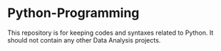 # Python-Programming
This repository is for keeping codes and syntaxes related to Python. It should not contain any other Data Analysis projects.
